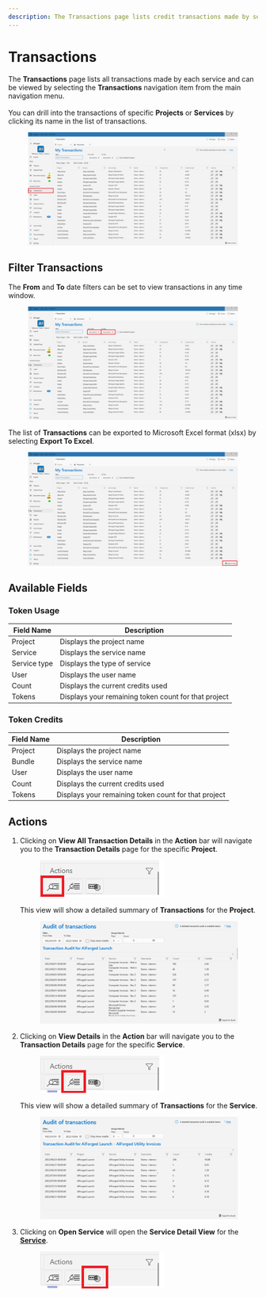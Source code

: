 ```yaml
---
description: The Transactions page lists credit transactions made by services in projects.
---
```


# Transactions

The **Transactions** page lists all transactions made by each service and can be viewed by selecting the **Transactions** navigation item from the main navigation menu.\
\
You can drill into the transactions of specific **Projects** or **Services** by clicking its name in the list of transactions.

<figure><img src=".gitbook/assets/image (51).png" alt=""><figcaption></figcaption></figure>

## Filter Transactions

The **From** and **To** date filters can be set to view transactions in any time window.

<figure><img src=".gitbook/assets/image (38).png" alt=""><figcaption></figcaption></figure>

The list of **Transactions** can be exported to Microsoft Excel format (xlsx) by selecting **Export To Excel**.

<figure><img src=".gitbook/assets/image (15) (2) (2).png" alt=""><figcaption></figcaption></figure>

## Available Fields

### Token Usage

| Field Name   | Description                                          |
| ------------ | ---------------------------------------------------- |
| Project      | Displays the project name                            |
| Service      | Displays the service name                            |
| Service type | Displays the type of service                         |
| User         | Displays the user name                               |
| Count        | Displays the current credits used                    |
| Tokens       | Displays your remaining token count for that project |

### Token Credits

| Field Name | Description                                          |
| ---------- | ---------------------------------------------------- |
| Project    | Displays the project name                            |
| Bundle     | Displays the service name                            |
| User       | Displays the user name                               |
| Count      | Displays the current credits used                    |
| Tokens     | Displays your remaining token count for that project |

## Actions

1.  Clicking on **View All Transaction Details** in the **Action** bar will navigate you to the **Transaction Details** page for the specific **Project**.

    <figure><img src=".gitbook/assets/image (15).png" alt=""><figcaption></figcaption></figure>

    This view will show a detailed summary of **Transactions** for the **Project**.

    <figure><img src=".gitbook/assets/image (23).png" alt=""><figcaption></figcaption></figure>
2.  Clicking on **View Details** in the **Action** bar will navigate you to the **Transaction Details** page for the specific **Service**.

    <figure><img src=".gitbook/assets/image (21).png" alt=""><figcaption></figcaption></figure>

    This view will show a detailed summary of **Transactions** for the **Service**.

    <figure><img src=".gitbook/assets/image (12).png" alt=""><figcaption></figcaption></figure>
3.  Clicking on **Open Service** will open the **Service Detail View** for the [**Service**](https://github.com/aiforged/docs/blob/master/broken-reference/README.md).

    <figure><img src=".gitbook/assets/image (18).png" alt=""><figcaption><p><br></p></figcaption></figure>
